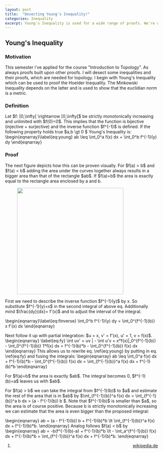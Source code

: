 ```yaml
---
layout: post
title:  "Desecting Young's Inequality!"
categories: Inequality
excerpt: Young's Inequality is used for a wide range of proofs. We're doing a step-by-step how it can be proofed (with Visuals).
---
```


<h2>Young's Inequality</h2>
<h3>Motivation</h3>
This semester i've applied for the course "Introduction to Topology". As always proofs built upon other proofs. I will desect some inequalities and their proofs, which are needed for topology. I begin with Young's Inequality which can be used to proof the Hoelder Inequality. The Minkowski Inequality depends on the latter and is used to show that the euclidian norm is a metric.

<h3 id="defyoung">Definition</h3>
Let $f: [0,\infty[ \rightarrow [0,\infty[$ be strictly monotonically increasing and unlimited with $f(0)=0$. This implies that the function is bijective (injective + surjective) and the inverse function $f^{-1}$ is defined. If the following property holds true $a,b \gt 0 $ Young's Inequality is:
\begin{eqnarray}\label{eq:young}
ab \leq \int_0^a f(x) dx + \int_0^b f^{-1}(y) dy
\end{eqnarray}

<h3>Proof</h3>
The next figure depicts how this can be proven visually. For $f(a) > b$ and $f(a) < b$ adding the area under the curves together
always results in a bigger area than that of the rectangle $ab$. If $f(a)=b$ the area is exactly equal to the rectangle area enclosed by a and b.
<figure>
<img width="350px" src="{{site.url}}/image/YoungVis.jpg" />
</figure>

<p>
First we need to describe the inverse function $f^{-1}(y)$ by x. So substitute $f^{-1}(y)=x$ in the second integral of above eq. Additionally mind $\frac{dy}{dx}= f'(x)$ and to adjust the interval of the integral.
</p>
\begin{eqnarray}\label{eq:finverse}
\int_0^b f^{-1}(y) dy = \int_0^{f^{-1}(b)} x f'(x) dx
\end{eqnarray}
<p>
Next follow it up with partial integration: $u = x, v' = f'(x), u' = 1, v = f(x)$.
\begin{eqnarray} \label{eq:fy}
\int uv' = uv | - \int u'v = x*f(x)|_0^{f^{-1}(b)} - \int_0^{f^{-1}(b)} 1*f(x) dx = f^{-1}(b)*b - \int_0^{f^{-1}(b)} f(x) dx
\end{eqnarray}
This allows us to rewrite eq. \ref{eq:young} by putting in eq. \ref{eq:fy} and fusing the integrals:
\begin{eqnarray}
	ab \leq \int_0^a f(x) dx + f^{-1}(b)*b - \int_0^{f^{-1}(b)} f(x) dx = \int_{f^{-1}(b)}^a f(x) dx + f^{-1}(b)*b
\end{eqnarray}
<p>
For $f(a)=b$ the area is exactly $ab$. The integral becomes 0, $f^{-1}(b)=a$ leaves us with $ab$.
</p>
<p>
For $f(a) > b$ we can take the integral from $f^{-1}(b)$ to $a$ and estimate the rest of the area that is in $ab$ by $\int_{f^{-1}(b)}^a f(x) dx = \int_{f^{-1}(b)}^a b dx = (a - f^{-1}(b)) b $. Note that $f^{-1}(b)$ is smaller than $a$, so the area is of course positive.
Because b is strictly monotonically increasing we can estimate that the area is even bigger than the proposed integral:
</p>
\begin{eqnarray}
ab = (a - f^{-1}(b)) b + f^{-1}(b)*b  \lt \int_{f^{-1}(b)}^a f(x) dx + f^{-1}(b)*b.
\end{eqnarray}
Analog follows $f(a) < b$ by
\begin{eqnarray}
ab = -b(f^{-1}(b)-a) + f^{-1}(b)*b  \lt - \int_a^{f^{-1}(b)} f(x) dx + f^{-1}(b)*b = \int_{f^{-1}(b)}^a f(x) dx + f^{-1}(b)*b.
\end{eqnarray}

<ol style="text-align:right;">
<li><a href="https://de.wikibooks.org/wiki/Beweisarchiv:_Analysis:_Ungleichungen:_Young'sche_Ungleichung">wikipedia.de</a></li>
</ol>
